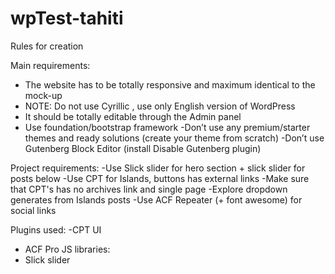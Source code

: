 # wpTest-tahiti

Rules for creation

Main requirements:
-	The website has to be totally responsive and maximum identical to the mock-up
-	NOTE: Do not use Cyrillic , use only English version of WordPress 
-	It should be totally editable through the Admin panel
-	Use foundation/bootstrap framework
-Don’t use any premium/starter themes and ready solutions (create your theme from scratch)
-Don’t use Gutenberg Block Editor (install Disable Gutenberg plugin)

Project requirements:
-Use Slick slider for hero section + slick slider for posts below
-Use CPT for Islands, buttons has external links 
-Make sure that CPT's has no archives link and single page
-Explore dropdown generates from Islands posts
-Use ACF Repeater (+ font awesome) for social links
 
Plugins used:
-CPT UI 
-	ACF Pro
JS libraries:
-	Slick slider

